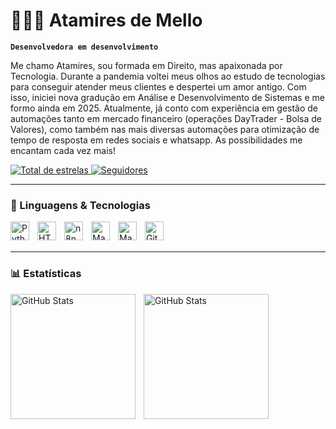 # 👩🏻‍💻 Atamires de Mello

**`Desenvolvedora em desenvolvimento`**

Me chamo Atamires, sou formada em Direito, mas apaixonada por Tecnologia. Durante a pandemia voltei meus olhos ao estudo de tecnologias para conseguir atender meus clientes e despertei um amor antigo. Com isso, iniciei nova gradução em Análise e Desenvolvimento de Sistemas e me formo ainda em 2025. Atualmente, já conto com experiência em gestão de automações tanto em mercado financeiro (operações DayTrader - Bolsa de Valores), como também nas mais diversas automações para otimização de tempo de resposta em redes sociais e whatsapp. As possibilidades me encantam cada vez mais!

</p>
    <a href="https://github.com/taiMellonny?tab=repositories&sort=stargazers">
        <img 
            alt="Total de estrelas" 
            title="Total de estrelas GitHub" 
            src="https://custom-icon-badges.demolab.com/github/stars/TaiMellonny?color=55960c&style=for-the-badge&labelColor=ff1493&logo=star&label=estrelas"
        />
    </a>
    <a href="https://github.com/taiMellonny?tab=followers">
        <img 
            alt="Seguidores" 
            title="Me siga no GitHub" 
            src="https://custom-icon-badges.demolab.com/github/followers/TaiMellonny?color=236ad3&labelColor=1155ba&style=for-the-badge&logo=github&label=Seguidores&logoColor=Pink"
        />
    </a>
</p>

---

### 🤖 Linguagens & Tecnologias

<img 
    align="left" 
    alt="Python" 
    title="Python"
    width="30px" 
    style="padding-right: 10px;" 
    src="https://cdn.jsdelivr.net/gh/devicons/devicon@latest/icons/python/python-original.svg" 
/>

<img 
    align="left" 
    alt="HTML"
    title="HTML" 
    width="30px" 
    style="padding-right: 10px;" 
    src="https://cdn.jsdelivr.net/gh/devicons/devicon@latest/icons/html5/html5-original.svg" 
/>

<img 
    align="left" 
    alt="n8n"
    title="n8n" 
    width="30px" 
    style="padding-right: 10px;" 
    src="https://cdn.simpleicons.org/n8n" 
/>

<img 
    align="left" 
    alt="Make"
    title="Make" 
    width="30px" 
    style="padding-right: 10px;" 
    src="https://cdn.simpleicons.org/make" 
/>

<img 
    align="left" 
    alt="ManyChat"
    title="ManyChat" 
    width="30px" 
    style="padding-right: 10px;" 
    src="https://logo.clearbit.com/manychat.com" 
/>

<img 
    align="left" 
    alt="Git" 
    title="Git"
    width="30px" 
    style="padding-right: 10px;" 
    src="https://cdn.jsdelivr.net/gh/devicons/devicon@latest/icons/git/git-original.svg" 
/>

<br/>
<br/>

</p>

---

### 📊 Estatísticas

<p>
  <img 
    align="left" 
    alt="GitHub Stats" 
    height="200" 
    style="padding-right: 10px;" 
    src="https://github-readme-stats.vercel.app/api?username=TaiMellonny&show_icons=true&theme=synthwave&include_all_commits=true&locale=pt-br" 
  />

<img 
      align="left" 
      alt="GitHub Stats" 
      height="200" 
      src="https://github-readme-stats.vercel.app/api/top-langs/?username=TaiMellonny&theme=tokyonight&layout=compact&custom_title=Tecnologias&langs_count=9" 
  />

</p>
